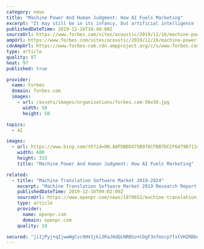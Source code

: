 ```yaml
---
category: news
title: "Machine Power And Human Judgment: How AI Fuels Marketing"
excerpt: "It may still be in its infancy, but artificial intelligence (AI) is on the path to transform marketing. AI and automation can free marketers from routine tasks, enabling them to be more productive and focus on creative work. Algorithms can predict customer preferences and behavior, allowing for hyper-personalization on a previously unimaginable ..."
publishedDateTime: 2019-12-16T16:40:00Z
sourceUrl: https://www.forbes.com/sites/acoustic/2019/12/16/machine-power-and-human-judgment-how-ai-fuels-marketing/
ampUrl: https://www.forbes.com/sites/acoustic/2019/12/16/machine-power-and-human-judgment-how-ai-fuels-marketing/amp/
cdnAmpUrl: https://www-forbes-com.cdn.ampproject.org/c/s/www.forbes.com/sites/acoustic/2019/12/16/machine-power-and-human-judgment-how-ai-fuels-marketing/amp/
type: article
quality: 87
heat: 97
published: true

provider:
  name: Forbes
  domain: forbes.com
  images:
    - url: /assets/images/organizations/forbes.com-50x50.jpg
      width: 50
      height: 50

topics:
  - AI

images:
  - url: https://www.bing.com/th?id=ON.A8FDBDD475B976CFBB7DCCF6479B7114
    width: 600
    height: 315
    title: "Machine Power And Human Judgment: How AI Fuels Marketing"

related:
  - title: "Machine Translation Software Market 2019-2024"
    excerpt: "Machine Translation Software Market 2019 Research Report is expected to witness growth in the forecast period. Rising demand for these products across large-scale industries. The Machine Translation Software Market having demand, supply up to 2024. This market report is related to globe report, Market Share, Size, and Trends, and forecast data ..."
    publishedDateTime: 2019-12-16T09:02:00Z
    sourceUrl: https://www.openpr.com/news/1879652/machine-translation-software-market-size-2019-industry
    type: article
    provider:
      name: openpr.com
      domain: openpr.com
    quality: 19

secured: "jiIjPyj+qIjwwWgCvc9HV1jki3RaJ6dQLNRBSo+COgF3nfmzcp7fxtVHIRBbu68l2E+GYnXjvus7XXzdUuJPi08uCFehdjNwtV0wKg4rLm5n54sCFFeFsAp6KzfdgejuYtGrPbCbePZdvHOdt526e171NXro0+lL9ZjRLqwzu9Gm8rSjBrYQiiLZosux931wXl5URALk/yVUQKukNz8uHyHftAEQtd5y631Kd7b4IT++2RRCzISdJgvPXG7owZ2rdNTYJ2t5uc7LCw+Rh9lwGg==;Q+Vr3apZBMYKsAG/dDCeoA=="
---
```


